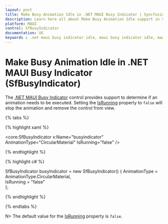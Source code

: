 ```yaml
---
layout: post
title: Make Busy Animation Idle in .NET MAUI Busy Indicator | Syncfusion®
description: Learn here all about Make Busy Animation Idle support in Syncfusion® .NET MAUI Busy Indicator (SfBusyIndicator) control and more.
platform: MAUI
control: SfBusyIndicator
documentation: UG
keywords : .net maui busy indicator idle, maui busy indicator idle, maui busy indicator load, maui busy indicator running.
---
```

# Make Busy Animation Idle in .NET MAUI Busy Indicator (SfBusyIndicator)

The [.NET MAUI Busy Indicator](https://help.syncfusion.com/cr/maui/Syncfusion.Maui.Core.SfBusyIndicator.html) control provides support to determine if an animation needs to be executed. Setting the [IsRunning](https://help.syncfusion.com/cr/maui/Syncfusion.Maui.Core.SfBusyIndicator.html#Syncfusion_Maui_Core_SfBusyIndicator_IsRunning) property to `false` will stop the animation and remove the control from view.

{% tabs %}

{% highlight xaml %}

<core:SfBusyIndicator x:Name="busyindicator"
                      AnimationType="CircularMaterial"
                      IsRunning="false" />

{% endhighlight %}

{% highlight c# %}

SfBusyIndicator busyIndicator = new SfBusyIndicator()
{
    AnimationType = AnimationType.CircularMaterial,                    
    IsRunning = "false"                    
};

{% endhighlight %}

{% endtabs %}

N>  The default value for the [IsRunning](https://help.syncfusion.com/cr/maui/Syncfusion.Maui.Core.SfBusyIndicator.html#Syncfusion_Maui_Core_SfBusyIndicator_IsRunning) property is `false`.


